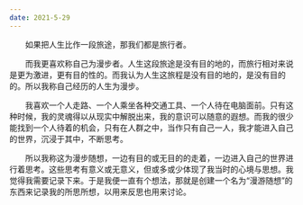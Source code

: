 ```yaml
---
date: 2021-5-29
---
```


　　如果把人生比作一段旅途，那我们都是旅行者。

　　而我更喜欢称自己为漫步者。人生这段旅途是没有目的地的，而旅行相对来说是更为激进，更有目的性的。而我认为人生这旅程是没有目的地的，是没有目的的。所以我称自己经历的人生为漫步。

　　我喜欢一个人走路、一个人乘坐各种交通工具、一个人待在电脑面前。只有这种时候，我的灵魂得以从现实中解脱出来，我的意识可以随意的遐想。而我的很少能找到一个人待着的机会，只有在人群之中，当作只有自己一人，我才能进入自己的世界，沉浸于其中，不断思考。

　　所以我称这为漫步随想，一边有目的或无目的的走着，一边进入自己的世界进行着思考。这些思考有意义或无意义，但或多或少体现了我当时的心境与思想。我觉得我需要记录下来。于是我便一直有个想法，那就是创建一个名为“漫游随想”的东西来记录我的所思所想，以用来反思也用来讨论。


